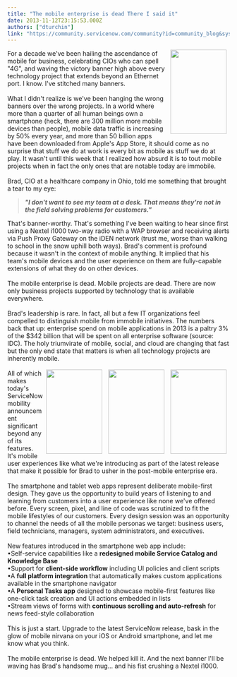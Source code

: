 ```yaml
---
title: "The mobile enterprise is dead There I said it"
date: 2013-11-12T23:15:53.000Z
authors: ["dturchin"]
link: "https://community.servicenow.com/community?id=community_blog&sys_id=0f9caee1dbd0dbc01dcaf3231f9619d9"
---
```

<p><img align="right" hspace="7" src="http://community.servicenow.com/files/iOS%20Simulator%20Screen%20shot%20Aug%2020,%202013%201.34.28%20PM.png" height="191" width="127" />For a decade we've been hailing the ascendance of mobile for business, celebrating CIOs who can spell "4G", and waving the victory banner high above every technology project that extends beyond an Ethernet port. I know. I've stitched many banners.<br /><br />What I didn't realize is we've been hanging the wrong banners over the wrong projects. In a world where more than a quarter of all human beings own a smartphone (heck, there are 300 million more mobile devices than people), mobile data traffic is increasing by 50% every year, and more than 50 billion apps have been downloaded from Apple's App Store, it should come as no surprise that stuff we do at work is every bit as mobile as stuff we do at play. It wasn't until this week that I realized how absurd it is to tout mobile projects when in fact the only ones that are notable today are immobile.<br /><!--break--><br />Brad, CIO at a healthcare company in Ohio, told me something that brought a tear to my eye: <blockquote><i><b>"I don't want to see my team at a desk. That means they're not in the field solving problems for customers."</b></i></blockquote>That's banner-worthy. That's something I've been waiting to hear since first using a Nextel i1000 two-way radio with a WAP browser and receiving alerts via Push Proxy Gateway on the iDEN network (trust me, worse than walking to school in the snow uphill both ways). Brad's comment is profound because it wasn't in the context of mobile anything. It implied that his team's mobile devices and the user experience on them are fully-capable extensions of what they do on other devices.<br /><br />The mobile enterprise is dead. Mobile projects are dead. There are now only business projects supported by technology that is available everywhere.<br /><br />Brad's leadership is rare. In fact, all but a few IT organizations feel compelled to distinguish mobile from immobile initiatives. The numbers back that up: enterprise spend on mobile applications in 2013 is a paltry 3% of the $342 billion that will be spent on all enterprise software (source: IDC). The holy triumvirate of mobile, social, and cloud are changing that fast but the only end state that matters is when all technology projects are inherently mobile.<br /><br /><img align="right" hspace="7" src="http://community.servicenow.com/files/iOS%20Simulator%20Screen%20shot%20Aug%2020,%202013%201.34.28%20PM.png" height="191" width="127" /><img align="right" hspace="7" src="http://community.servicenow.com/files/iOS%20Simulator%20Screen%20shot%20Aug%2020,%202013%201.33.10%20PM.png" height="191" width="127" /><img align="right" hspace="7" src="http://community.servicenow.com/files/iOS%20Simulator%20Screen%20shot%20Aug%2020,%202013%202.33.17%20PM.png" height="191" width="127" rel="lightbox" />All of which makes today's ServiceNow mobility announcement significant beyond any of its features. It's mobile user experiences like what we're introducing as part of the latest release that make it possible for Brad to usher in the post-mobile enterprise era.<br /><br />The smartphone and tablet web apps represent deliberate mobile-first design. They gave us the opportunity to build years of listening to and learning from customers into a user experience like none we've offered before. Every screen, pixel, and line of code was scrutinized to fit the mobile lifestyles of our customers. Every design session was an opportunity to channel the needs of all the mobile personas we target: business users, field technicians, managers, system administrators, and executives.<br /><br />New features introduced in the smartphone web app include:<br />•Self-service capabilities like a <b>redesigned mobile Service Catalog and Knowledge Base</b><br />•Support for <b>client-side workflow</b> including UI policies and client scripts<br />•A <b>full platform integration</b> that automatically makes custom applications available in the smartphone navigator<br />•A <b>Personal Tasks app</b> designed to showcase mobile-first features like one-click task creation and UI actions embedded in lists<br />•Stream views of forms with <b>continuous scrolling and auto-refresh</b> for news feed-style collaboration<br /><br />This is just a start. Upgrade to the latest ServiceNow release, bask in the glow of mobile nirvana on your iOS or Android smartphone, and let me know what you think.<br /><br />The mobile enterprise is dead. We helped kill it. And the next banner I'll be waving has Brad's handsome mug… and his fist crushing a Nextel i1000.</p>